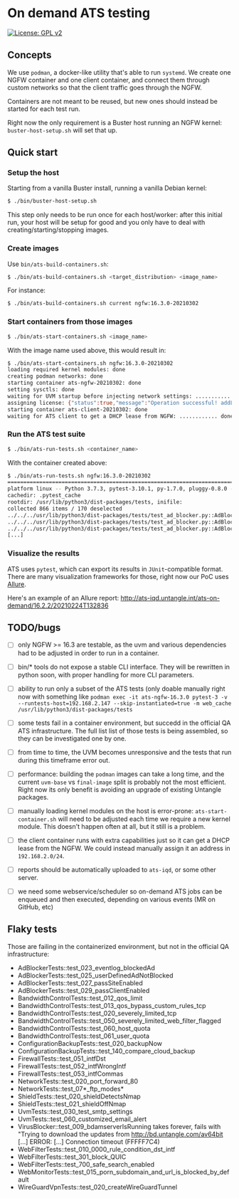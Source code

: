 On demand ATS testing
=====================

[![License: GPL v2](https://img.shields.io/badge/License-GPL%20v2-blue.svg)](https://www.gnu.org/licenses/old-licenses/gpl-2.0.en.html)

## Concepts

We use `podman`, a docker-like utility that's able to run `systemd`. We
create one NGFW container and one client container, and connect them
through custom networks so that the client traffic goes through the
NGFW.

Containers are not meant to be reused, but new ones should instead be
started for each test run.

Right now the only requirement is a Buster host running an NGFW kernel:
`buster-host-setup.sh` will set that up.

## Quick start


### Setup the host

Starting from a vanilla Buster install, running a vanilla Debian kernel:

```bash
$ ./bin/buster-host-setup.sh
```

This step only needs to be run once for each host/worker: after this
initial run, your host will be setup for good and you only have to deal
with creating/starting/stopping images.

### Create images

Use `bin/ats-build-containers.sh`:

```bash
$ ./bin/ats-build-containers.sh <target_distribution> <image_name>
```

For instance:

```bash
$ ./bin/ats-build-containers.sh current ngfw:16.3.0-20210302
```

### Start containers from those images

```bash
$ ./bin/ats-start-containers.sh <image_name>
```

With the image name used above, this would result in:

```bash
$ ./bin/ats-start-containers.sh ngfw:16.3.0-20210302
loading required kernel modules: done
creating podman networks: done
starting container ats-ngfw-20210302: done
setting sysctls: done
waiting for UVM startup before injecting network settings: .................... done
assigning license: {"status":true,"message":"Operation successful! addLicense, f2c7-825f-84cf-f452, UN-82-PRM-0010-MONTH, , 03\/02\/2021, "} done
starting container ats-client-20210302: done
waiting for ATS client to get a DHCP lease from NGFW: ............ done (192.168.2.129)
```

### Run the ATS test suite

```bash
$ ./bin/ats-run-tests.sh <container_name>
```

With the container created above:

```bash
$ ./bin/ats-run-tests.sh ngfw:16.3.0-20210302
===================================================================================================================================================== test session starts =====================================================================================================================================================
platform linux -- Python 3.7.3, pytest-3.10.1, py-1.7.0, pluggy-0.8.0 -- /usr/bin/python3
cachedir: .pytest_cache
rootdir: /usr/lib/python3/dist-packages/tests, inifile:
collected 866 items / 170 deselected
../../../usr/lib/python3/dist-packages/tests/test_ad_blocker.py::AdBlockerTests::test_010_clientIsOnline PASSED
../../../usr/lib/python3/dist-packages/tests/test_ad_blocker.py::AdBlockerTests::test_011_license_valid PASSED
../../../usr/lib/python3/dist-packages/tests/test_ad_blocker.py::AdBlockerTests::test_021_adIsBlocked PASSED
[...]
```

### Visualize the results

ATS uses `pytest`, which can export its results in `JUnit`-compatible
format. There are many visualization frameworks for those, right now our
PoC uses [Allure](https://github.com/allure-framework/allure2).

Here's an example of an Allure report:
  http://ats-iqd.untangle.int/ats-on-demand/16.2.2/20210224T132836

## TODO/bugs

- [ ] only NGFW >= 16.3 are testable, as the uvm and various
      dependencies had to be adjusted in order to run in a container.

- [ ] bin/* tools do not expose a stable CLI interface. They will be
      rewritten in python soon, with proper handling for more CLI
      parameters.

- [ ] ability to run only a subset of the ATS tests (only doable
      manually right now with something like `podman exec -it
      ats-ngfw-16.3.0 pytest-3 -v --runtests-host=192.168.2.147
      --skip-instantiated=true -m web_cache
      /usr/lib/python3/dist-packages/tests`
	  
- [ ] some tests fail in a container environment, but succedd in the
      official QA ATS infrastructure. The full list list of those tests
      is being assembled, so they can be investigated one by one.
	  
- [ ] from time to time, the UVM becomes unresponsive and the tests that
      run during this timeframe error out.
	  
- [ ] performance: building the `podman` images can take a long time,
      and the current `uvm-base` vs `final-image` split is probably not
      the most efficient. Right now its only benefit is avoiding an
      upgrade of existing Untangle packages.
	  
- [ ] manually loading kernel modules on the host is error-prone:
      `ats-start-container.sh` will need to be adjusted each time we
      require a new kernel module. This doesn't happen often at all, but
      it still is a problem.
	  
- [ ] the client container runs with extra capabilities just so it can
      get a DHCP lease from the NGFW. We could instead manually assign
      it an address in `192.168.2.0/24`.
	  
- [ ] reports should be automatically uploaded to `ats-iqd`, or some
      other server.

- [ ] we need some webservice/scheduler so on-demand ATS jobs can be
      enqueued and then executed, depending on various events (MR on
      GitHub, etc)

## Flaky tests

Those are failing in the containerized environment, but not in the
official QA infrastructure:

- AdBlockerTests::test_023_eventlog_blockedAd
- AdBlockerTests::test_025_userDefinedAdNotBlocked
- AdBlockerTests::test_027_passSiteEnabled
- AdBlockerTests::test_029_passClientEnabled
- BandwidthControlTests::test_012_qos_limit
- BandwidthControlTests::test_013_qos_bypass_custom_rules_tcp
- BandwidthControlTests::test_020_severely_limited_tcp
- BandwidthControlTests::test_050_severely_limited_web_filter_flagged
- BandwidthControlTests::test_060_host_quota
- BandwidthControlTests::test_061_user_quota
- ConfigurationBackupTests::test_020_backupNow
- ConfigurationBackupTests::test_140_compare_cloud_backup
- FirewallTests::test_051_intfDst
- FirewallTests::test_052_intfWrongIntf
- FirewallTests::test_053_intfCommas
- NetworkTests::test_020_port_forward_80
- NetworkTests::test_07*_ftp_modes*
- ShieldTests::test_020_shieldDetectsNmap
- ShieldTests::test_021_shieldOffNmap
- UvmTests::test_030_test_smtp_settings
- UvmTests::test_060_customized_email_alert
- VirusBlocker::test_009_bdamserverIsRunning takes forever, fails with "Trying to download the updates from http://bd.untangle.com/av64bit [...] ERROR: [...] Connection timeout (FFFFF7C4)
- WebFilterTests::test_010_0000_rule_condition_dst_intf
- WebFilterTests::test_301_block_QUIC
- WebFilterTests::test_700_safe_search_enabled
- WebMonitorTests::test_015_porn_subdomain_and_url_is_blocked_by_default
- WireGuardVpnTests::test_020_createWireGuardTunnel
